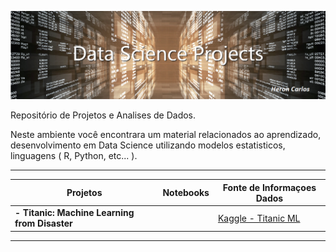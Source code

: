 ![](https://github.com/HeronCarlos/DataScience/blob/master/img/ds_projects_wtext_1240px.png)

Repositório de Projetos e Analises de Dados.

Neste ambiente você encontrara um material relacionados ao aprendizado, desenvolvimento em Data Science utilizando modelos estatisticos, linguagens ( R, Python, etc... ).

------------

| Projetos  | Notebooks | Fonte de Informaçoes Dados  | 
| ------------ | ------------ | ------------ |
| **- Titanic: Machine Learning from Disaster**|   |  [Kaggle - Titanic ML](https://www.kaggle.com/c/titanic "Kaggle - Titanic ML") |


------------
